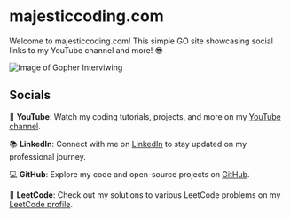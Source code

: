 # majesticcoding.com

Welcome to majesticcoding.com! This simple GO site showcasing social links to my YouTube channel and more! 😎

![Image of Gopher Interviwing](https://github.com/smithlabs/github-assets/blob/main/web/dancing-gopher-hello-world.gif?raw=true)

## Socials

🎥 **YouTube**: Watch my coding tutorials, projects, and more on my [YouTube channel](https://www.youtube.com/@majesticcoding/videos).

📚 **LinkedIn**: Connect with me on [LinkedIn](https://www.linkedin.com/in/matthew-majestic) to stay updated on my professional journey.

💻 **GitHub**: Explore my code and open-source projects on [GitHub](https://github.com/mattmajestic).

📝 **LeetCode**: Check out my solutions to various LeetCode problems on my [LeetCode profile](https://leetcode.com/mattmajestic/).